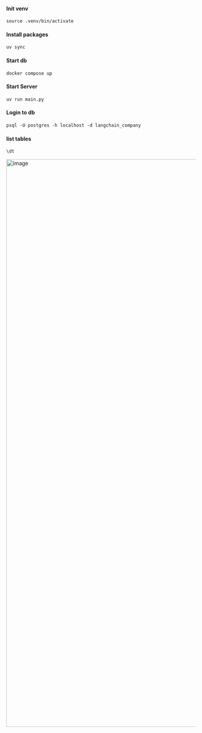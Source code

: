 #### Init venv
`source .venv/bin/activate`

#### Install packages
`uv sync`

#### Start db
`docker compose up`

#### Start Server
`uv run main.py`

#### Login to db
`psql -U postgres -h localhost -d langchain_company`

#### list tables
`\dt`

<img width="1508" alt="image" src="https://github.com/user-attachments/assets/0ff1c551-329c-4fd7-8ba9-b21244f4df83" />
